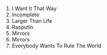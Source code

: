 1. I Want It That Way
1. Incomplete
1. Larger Than Life
1. Rasputin
1. Mirrors
1. Mirrors
1. Everybody Wants To Rule The World
